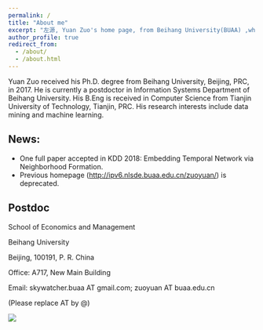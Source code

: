 ```yaml
---
permalink: /
title: "About me"
excerpt: "左源, Yuan Zuo's home page, from Beihang University(BUAA) ,whose research interests include topic modeling, opinion mining and deep learning."
author_profile: true
redirect_from: 
  - /about/
  - /about.html
---
```


Yuan Zuo received his Ph.D. degree from Beihang University, Beijing, PRC, in 2017. He is currently a postdoctor in Information Systems Department of Beihang University. His B.Eng is received in Computer Science from Tianjin University of Technology, Tianjin, PRC. His research interests include data mining and machine learning.

News:
-------------
* One full paper accepted in KDD 2018: Embedding Temporal Network via Neighborhood Formation.
* Previous homepage (http://ipv6.nlsde.buaa.edu.cn/zuoyuan/) is deprecated.

Postdoc
-------------

School of Economics and Management 

Beihang University

Beijing, 100191, P. R. China

Office: A717, New Main Building

Email: skywatcher.buaa AT gmail.com;    zuoyuan AT buaa.edu.cn

(Please replace AT by @)

<a href="https://clustrmaps.com/site/19j0v" title="Visit tracker"><img src="//clustrmaps.com/map_v2.png?cl=080808&w=300&t=n&d=9osu0yyDaRG4SQIevEaYDLFmcMR_H07ph8rcVwCnF9s&co=ffffff&ct=808080" /></a>
